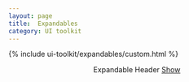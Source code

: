 ```yaml
---
layout: page
title:  Expandables
category: UI toolkit
---
```


{% include ui-toolkit/expandables/custom.html %}


<div class="expandable">
    <header class="expandable-header">
        Expandable Header
        <a href="" class="expandable-button">
            <span class="expandable-text">Show</span> <i class="icon-plus-sign"></i>
        </a>
    </header>
    <div class="expandable-content expandable-hidden" style="display: none;">
        <p>Lorem ipsum dolor sit amet, consectetur adipisicing elit, sed do eiusmod
        tempor incididunt ut labore et dolore magna aliqua. Ut enim ad minim veniam,
        quis nostrud exercitation ullamco laboris nisi ut aliquip ex ea commodo
        consequat. Duis aute irure dolor in reprehenderit in voluptate velit esse
        cillum dolore eu fugiat nulla pariatur. Excepteur sint occaecat cupidatat non
        proident, sunt in culpa qui officia deserunt mollit anim id est laborum.</p>
    </div>
</div>